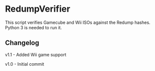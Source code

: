 # RedumpVerifier
This script verifies Gamecube and Wii ISOs against the Redump hashes. Python 3 is needed to run it.

## Changelog

v1.1 - Added Wii game support

v1.0 - Initial commit
